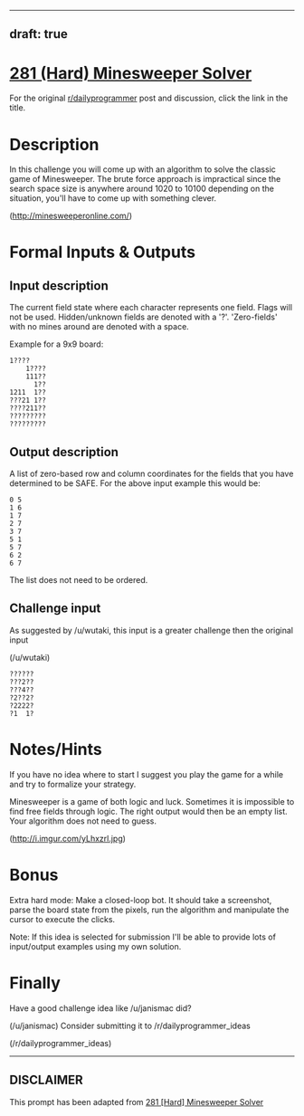 ---
draft: true
----

# [281 (Hard) Minesweeper Solver](https://www.reddit.com/r/dailyprogrammer/comments/50s3ax/20160902_challenge_281_hard_minesweeper_solver/)

For the original [r/dailyprogrammer](https://www.reddit.com/r/dailyprogrammer/) post and discussion, click the link in the title.

# Description
In this challenge you will come up with an algorithm to solve the classic game of Minesweeper.
The brute force approach is impractical since the search space size is anywhere around 1020 to 10100 depending on the situation, you'll have to come up with something clever.

(http://minesweeperonline.com/)
# Formal Inputs & Outputs
## Input description
The current field state where each character represents one field. Flags will not be used. 
Hidden/unknown fields are denoted with a '?'.
'Zero-fields' with no mines around are denoted with a space.

Example for a 9x9 board:


```
1????
    1????
    111??
      1??
1211  1??
???21 1??
????211??
?????????
?????????
```
## Output description
A list of zero-based row and column coordinates for the fields that you have determined to be SAFE. For the above input example this would be:


```
0 5
1 6
1 7
2 7
3 7
5 1
5 7
6 2
6 7
```
The list does not need to be ordered.

## Challenge input
As suggested by /u/wutaki, this input is a greater challenge then the original input

(/u/wutaki)

```
??????
???2??
???4??
?2??2?
?2222?
?1  1?
```
# Notes/Hints
If you have no idea where to start I suggest you play the game for a while and try to formalize your strategy.

Minesweeper is a game of both logic and luck. Sometimes it is impossible to find free fields through logic. The right output would then be an empty list. Your algorithm does not need to guess.

(http://i.imgur.com/yLhxzrl.jpg)
# Bonus
Extra hard mode: Make a closed-loop bot. It should take a screenshot, parse the board state from the pixels, run the algorithm and manipulate the cursor to execute the clicks.

Note: If this idea is selected for submission I'll be able to provide lots of input/output examples using my own solution.

# Finally
Have a good challenge idea like /u/janismac did?

(/u/janismac)
Consider submitting it to /r/dailyprogrammer_ideas

(/r/dailyprogrammer_ideas)

----
## **DISCLAIMER**
This prompt has been adapted from [281 [Hard] Minesweeper Solver](https://www.reddit.com/r/dailyprogrammer/comments/50s3ax/20160902_challenge_281_hard_minesweeper_solver/
)

